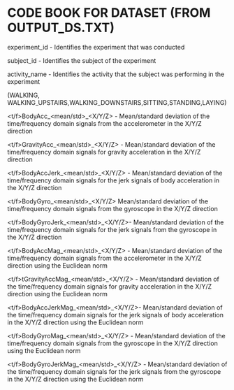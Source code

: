 # CODE BOOK FOR DATASET (FROM OUTPUT_DS.TXT)

experiment_id - Identifies the experiment that was conducted

subject_id - Identifies the subject of the experiment

activity_name	- Identifies the activity that the subject was performing in the experiment
              
(WALKING, WALKING_UPSTAIRS,WALKING_DOWNSTAIRS,SITTING,STANDING,LAYING)


<t/f>BodyAcc_<mean/std>_<X/Y/Z>	-     Mean/standard deviation of the time/frequency domain signals                                       from the accelerometer in the X/Y/Z direction

<t/f>GravityAcc_<mean/std>_<X/Y/Z> -  Mean/standard deviation of the time/frequency domain signals                                       for gravity acceleration in the X/Y/Z direction	

<t/f>BodyAccJerk_<mean/std>_<X/Y/Z>	- Mean/standard deviation of the time/frequency domain signals                                       for the jerk signals of body acceleration in the X/Y/Z                                             direction

<t/f>BodyGyro_<mean/std>_<X/Y/Z>	    Mean/standard deviation of the time/frequency domain signals                                       from the gyroscope in the X/Y/Z direction


<t/f>BodyGyroJerk_<mean/std>_<X/Y/Z>- Mean/standard deviation of the time/frequency domain signals                                       for the jerk signals from the gyroscope in the X/Y/Z                                               direction

<t/f>BodyAccMag_<mean/std>_<X/Y/Z>	- Mean/standard deviation of the time/frequency domain signals from the accelerometer in the X/Y/Z direction using the Euclidean norm

<t/f>tGravityAccMag_<mean/std>_<X/Y/Z> - Mean/standard deviation of the time/frequency domain                                               signals for gravity acceleration in the X/Y/Z direction                                            using the Euclidean norm

<t/f>BodyAccJerkMag_<mean/std>_<X/Y/Z>- Mean/standard deviation of the time/frequency domain                                               signals for the jerk signals of body acceleration in the                                           X/Y/Z direction using the Euclidean norm

<t/f>BodyGyroMag_<mean/std>_<X/Y/Z>	-   Mean/standard deviation of the time/frequency domain                                               signals from the gyroscope in the X/Y/Z direction using the                                         Euclidean norm
 
<t/f>BodyGyroJerkMag_<mean/std>_<X/Y/Z> - Mean/standard deviation of the time/frequency domain                                               signals for the jerk signals from the gyroscope in the                                             X/Y/Z direction using the Euclidean norm




